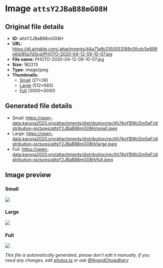# Image `attsY2JBaB88mG08H`

## Original file details

- **ID:** attsY2JBaB88mG08H
- **URL:** https://dl.airtable.com/.attachments/44a71afb3350553189c0fcdc5e899e6d/85a7d3cd/PHOTO-2020-04-12-09-10-07.jpg
- **File name:** PHOTO-2020-04-12-09-10-07.jpg
- **Size:** 182213
- **Type:** image/jpeg
- **Thumbnails:**
  - [Small](https://dl.airtable.com/.attachmentThumbnails/01048f1f4bbb5b926d058a0cae30e9b5/182ab1fb) (27×36)
  - [Large](https://dl.airtable.com/.attachmentThumbnails/b9cbd50447756ea411db09e57cc455b7/fce7228c) (512×683)
  - [Full](https://dl.airtable.com/.attachmentThumbnails/313a1c7ae6576e98fb8f7878d9686721/3c64dc57) (3000×3000)

## Generated file details

- Small: https://open-data.karuna2020.org/attachments/distribution/recXh74oYBWcDm5eF/distribution-pictures/attsY2JBaB88mG08H/small.jpeg
- Large: https://open-data.karuna2020.org/attachments/distribution/recXh74oYBWcDm5eF/distribution-pictures/attsY2JBaB88mG08H/large.jpeg
- Full: https://open-data.karuna2020.org/attachments/distribution/recXh74oYBWcDm5eF/distribution-pictures/attsY2JBaB88mG08H/full.jpeg

## Image preview

### Small

![](https://open-data.karuna2020.org/attachments/distribution/recXh74oYBWcDm5eF/distribution-pictures/attsY2JBaB88mG08H/small.jpeg)

### Large

![](https://open-data.karuna2020.org/attachments/distribution/recXh74oYBWcDm5eF/distribution-pictures/attsY2JBaB88mG08H/large.jpeg)

### Full

![](https://open-data.karuna2020.org/attachments/distribution/recXh74oYBWcDm5eF/distribution-pictures/attsY2JBaB88mG08H/full.jpeg)

_This file is automatically generated, please don't edit it manually. If you need any changes, edit [photos.ts](/photos.ts) or ask [@AnandChowdhary](https://github.com/AnandChowdhary)_
